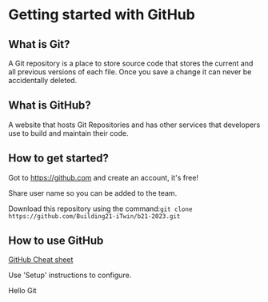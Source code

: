 # Getting started with GitHub

## What is Git?

A Git repository is a place to store source code that stores the current and all previous versions of each file.  Once you save a change it can never be accidentally deleted.

## What is GitHub?

A website that hosts Git Repositories and has other services that developers use to build and maintain their code.

## How to get started?

Got to https://github.com and create an account, it's free!

Share user name so you can be added to the team.

Download this repository using the command:`git clone https://github.com/Building21-iTwin/b21-2023.git`

## How to use GitHub

[GitHub Cheat sheet](https://education.github.com/git-cheat-sheet-education.pdf)

Use 'Setup' instructions to configure.


Hello Git